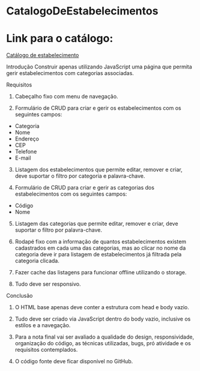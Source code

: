 # CatalogoDeEstabelecimentos


<h1>Link para o catálogo: </h1><a href = "https://mosilva.github.io/CatalogoDeEstabelecimentos/index.html" target="_blank">Catálogo de estabelecimento<a/>


Introdução
Construir apenas utilizando JavaScript uma página que permita gerir estabelecimentos com categorias associadas.

Requisitos
1. Cabeçalho fixo com menu de navegação.

2. Formulário de CRUD para criar e gerir os estabelecimentos com os seguintes campos:
- Categoria
- Nome
- Endereço
- CEP
- Telefone
- E-mail

3. Listagem dos estabelecimentos que permite editar, remover e criar, deve suportar o filtro por categoria e palavra-chave.

4. Formulário de CRUD para criar e gerir as categorias dos estabelecimentos com os seguintes campos:
- Código
- Nome

5. Listagem das categorias que permite editar, remover e criar, deve suportar o filtro por palavra-chave.

6. Rodapé fixo com a informação de quantos estabelecimentos existem cadastrados em cada uma das categorias, mas ao clicar no nome da categoria deve ir para listagem de estabelecimentos já filtrada pela categoria clicada.

7. Fazer cache das listagens para funcionar offline utilizando o storage.

8. Tudo deve ser responsivo.

Conclusão

1. O HTML base apenas deve conter a estrutura com head e body vazio.

2. Tudo deve ser criado via JavaScript dentro do body vazio, inclusive os estilos e a navegação.

3. Para a nota final vai ser avaliado a qualidade do design, responsividade, organização do código, as técnicas utilizadas, bugs, pró atividade e os requisitos contemplados.

4. O código fonte deve ficar disponível no GitHub.
